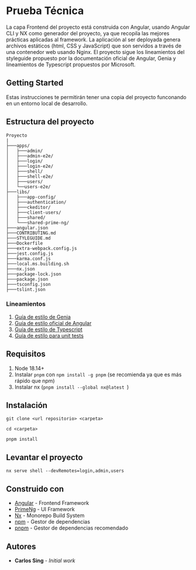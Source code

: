 # Prueba Técnica

La capa Frontend del proyecto está construida con Angular, usando Angular CLI y NX como generador del proyecto, ya que recopila las mejores prácticas aplicadas al framework.
La aplicación al ser deployada genera archivos estáticos (html, CSS y JavaScript) que son servidos a través de una contenedor web usando Nginx.
El proyecto sigue los lineamientos del styleguide propuesto por la documentación oficial de Angular, Genia y lineamientos de Typescript propuestos por Microsoft.

## Getting Started

Estas instrucciones te permitirán tener una copia del proyecto funconando en un entorno local de desarrollo.

## Estructura del proyecto

```
Proyecto
|
├───apps/
│   ├───admin/
│   ├───admin-e2e/
│   ├───login/
│   ├───login-e2e/
│   ├───shell/
│   ├───shell-e2e/
│   ├───users/
│   └──users-e2e/
├───libs/
│   ├───app-config/
│   ├───authentication/
│   ├───ckeditor/
│   ├───client-users/
│   ├───shared/
│   └───shared-prime-ng/
├───angular.json
├───CONTRIBUTING.md
├───STYLEGUIDE.md
├───Dockerfile
├───extra-webpack.config.js
├───jest.config.js
├───karma.conf.js
├───local.ms.building.sh
├───nx.json
├───package-lock.json
├───package.json
├───tsconfig.json
├───tslint.json
```

### Lineamientos

1. [Guía de estilo de Genia](STYLEGUIDE.md)
2. [Guía de estilo oficial de Angular](https://angular.io/guide/styleguide)
3. [Guía de estilo de Typescript](https://github.com/Microsoft/TypeScript/wiki/Coding-guidelines)
4. [Guía de estilo para unit tests](ut.md)

## Requisitos

1. Node 18.14+
2. Instalar `pnpm` con `npm install -g pnpm` (se recomienda ya que es más rápido que npm)
3. Instalar nx (```pnpm install --global nx@latest ```)

## Instalación

````shell
git clone <url repositorio> <carpeta>

cd <carpeta>

pnpm install
````

## Levantar el proyecto

````shell
nx serve shell --devRemotes=login,admin,users
````


## Construido con

- [Angular](https://angular.io) - Frontend Framework
- [PrimeNg](https://primeng.org/) - UI Framework
- [Nx](https://nx.dev/) - Monorepo Build System
- [npm](https://npmjs.org/) - Gestor de dependencias
- [pnpm](https://pnpm.io/es/) - Gestor de dependencias recomendado

## Autores

- **Carlos Sing** - _Initial work_

